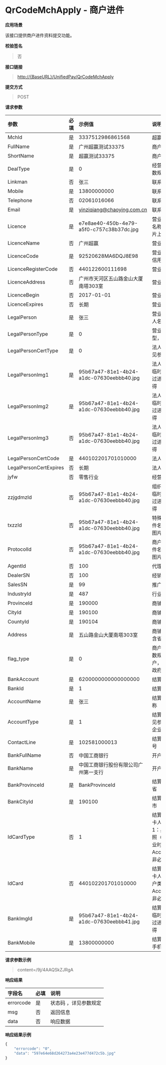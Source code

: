 # QrCodeMchApply - 商户进件

**应用场景**

该接口提供商户进件资料提交功能。

**校验签名**

> 否

**接口链接**

> [http://{BaseURL}/UnifiedPay/QrCodeMchApply](http://{BaseURL}/OpenPlatform/Login)

**提交方式**

> POST

**请求参数**

| 参数 | 必填 | 示例值 | 说明 |
| :--- | :--- | :--- | :--- |
| MchId | 是 | 3337512986861568 | 超赢商户号 |
| FullName | 是 | 广州超赢测试33375 | 商户全称 |
| ShortName | 是 | 超赢测试33375 | 商户简称 |
| DealType | 是 | 0 | 经营类型，详见参数规定 |
| Linkman | 否 | 张三 | 联系人 |
| Mobile | 是 | 13800000000 | 联系人手机 |
| Telephone | 否 | 02061016066 | 联系人电话 |
| Email | 是 | yinziqiang@chaoying.com.cn | 联系人邮箱 |
| Licence | 是 | e7e8ae40-450b-4e79-a5f0-c757c38b37dc.jpg | 营业执照临时文件名称，通过进件图片上传获得 |
| LicenceName | 否 | 广州超赢 | 营业执照名称 |
| LicenceCode | 是 | 92520628MA6DQJ8E98 | 营业执照统一社会信用代码 |
| LicenceRegisterCode | 否 | 440122600111698 | 营业执照注册号 |
| LicenceAddress | 否 | 广州市天河区五山路金山大厦南塔303室 | 营业执照经营场所 |
| LicenceBegin | 否 | 2017-01-01 | 营业执照开始时间 |
| LicenceExpires | 否 | 长期 | 营业执照过期时间 |
| LegalPerson | 是 | 张三 | 营业执照法定代表人名称 |
| LegalPersonType | 是 | 0 | 营业执照持有人类型，详见参数规定 |
| LegalPersonCertType | 是 | 0 | 法人证件类型，详见参数规定 |
| LegalPersonImg1 | 是 | 95b67a47-81e1-4b24-a1dc-07630eebbb40.jpg | 法人身份证正面照临时文件名称，通过进件图片上传获得 |
| LegalPersonImg2 | 是 | 95b67a47-81e1-4b24-a1dc-07630eebbb40.jpg | 法人身份证背面照临时文件名称，通过进件图片上传获得 |
| LegalPersonImg3 | 否 | 95b67a47-81e1-4b24-a1dc-07630eebbb40.jpg | 法人手持身份证照临时文件名称，通过进件图片上传获得 |
| LegalPersonCertCode | 是 | 440102201701010000 | 法人证件号码 |
| LegalPersonCertExpires | 否 | 长期 | 法人证件有效期 |
| jyfw | 否 | 零售行业 | 经营范围 |
| zzjgdmzId | 否 | 95b67a47-81e1-4b24-a1dc-07630eebbb40.jpg | 组织机构代码证照临时文件名称，通过进件图片上传获得 |
| txzzId | 否 | 95b67a47-81e1-4b24-a1dc-07630eebbb40.jpg | 特殊资质照临时文件名称，通过进件图片上传获得 |
| ProtocolId | 否 | 95b67a47-81e1-4b24-a1dc-07630eebbb40.jpg | 商户协议照临时文件名称，通过进件图片上传获得 |
| AgentId | 否 | 100 | 代理商编号 |
| DealerSN | 否 | 100 | 经销商编号 |
| SalesSN | 是 | 99 | 推广员编号 |
| IndustryId | 是 | 487 | 行业类别编号 |
| ProvinceId | 是 | 190000 | 商铺所在省编号 |
| CityId | 是 | 190100 | 商铺所在市编号 |
| CountyId | 是 | 190104 | 商铺所在区编号 |
| Address | 是 | 五山路金山大厦南塔303室 | 商铺详细地址，不含省市区 |
| flag\_type | 是 | 0 | 商户类型，详见参数规定；0：个体户，1：企业，2：政府及事业单位 |
| BankAccount | 是 | 6200000000000000000 | 结算账户银行卡号 |
| BankId | 是 | 1 | 结算账户银行编号 |
| AccountName | 是 | 张三 | 结算账户开户人名称 |
| AccountType | 是 | 1 | 结算账户类型，详见参数规定；1：企业，2：个人 |
| ContactLine | 是 | 102581000013 | 结算账户银行联行号 |
| BankFullName | 否 | 中国工商银行 | 开户银行名称 |
| BankName | 是 | 中国工商银行股份有限公司广州第一支行 | 开户银行支行名称 |
| BankProvinceId | 是 | BankProvinceId | 结算账户银行所在省 |
| BankCityId | 是 | 190100 | 结算账户银行所在市 |
| IdCardType | 否 | 1 | 结算账户银行卡持卡人证件类型；1：身份证，2：护照（账户类型为企业时AccountType=1，非必填） |
| IdCard | 否 | 440102201701010000 | 结算账户银行卡持卡人证件号码（账户类型为企业时AccountType=1，非必填） |
| BankImgId | 是 | 95b67a47-81e1-4b24-a1dc-07630eebbb41.jpg | 结算账户银行卡照临时文件名称，通过进件图片上传获得 |
| BankMobile | 是 | 13800000000 | 结算账户银行预留手机号 |

**请求参数示例**

> content=/9j/4AAQSkZJRgA

**响应结果**

| 字段名 | 必填 | 说明 |
| :--- | :--- | :--- |
| errorcode | 是 | 状态码 ，详见参数规定 |
| msg | 否 | 返回信息 |
| data | 否 | 响应数据 |

**响应结果示例**

```js
{
    "errorcode": "0",
    "data": "597e64e68d264273a4e23e477d472c5b.jpg"
}
```



